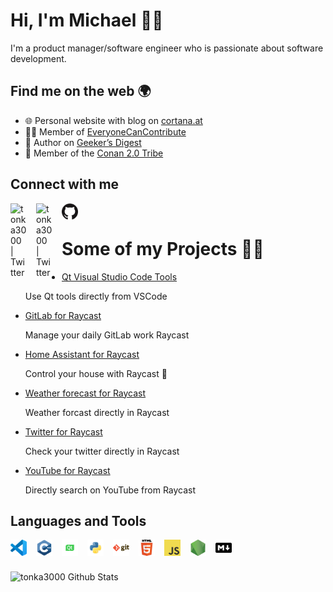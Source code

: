 # Hi, I'm Michael 🙋‍♂️
I'm a product manager/software engineer who is passionate about software development.

## Find me on the web 🌍
- 🌐 Personal website with blog on [cortana.at](https://cortana.at)
- 👨‍💻 Member of [EveryoneCanContribute](https://everyonecancontribute.com)
- 📑 Author on [Geeker’s Digest](https://www.geekersdigest.com)
- 🐸 Member of the [Conan 2.0 Tribe](https://conan.io/tribe.html)

## Connect with me
<a href="https://twitter.com/tonka_2000">
    <img alt="tonka3000 | Twitter" align="left" width="26px" style="margin-right:15px" src="https://raw.githubusercontent.com/tonka3000/tonka3000/master/assets/twitter.svg" />
  </a>
<a href="https://gitlab.com/tonka3000">
  <img alt="tonka3000 | Twitter" align="left" width="26px" style="margin-right:15px" src="https://raw.githubusercontent.com/tonka3000/tonka3000/master/assets/gitlab.svg" />
</a>
<a href="https://github.com/tonka3000">
  <img alt="GitHub" align="left" width="26px" style="margin-right:15px" src="https://raw.githubusercontent.com/github/explore/78df643247d429f6cc873026c0622819ad797942/topics/github/github.png" />
</a>

<br/>

# Some of my Projects 👨‍💻

* [Qt Visual Studio Code Tools](https://marketplace.visualstudio.com/items?itemName=tonka3000.qtvsctools)

  Use Qt tools directly from VSCode

* [GitLab for Raycast](https://www.raycast.com/tonka3000/gitlab)

  Manage your daily GitLab work Raycast

* [Home Assistant for Raycast](https://www.raycast.com/tonka3000/homeassistant)

  Control your house with Raycast 🚀

* [Weather forecast for Raycast](https://www.raycast.com/tonka3000/weather)

  Weather forcast directly in Raycast

* [Twitter for Raycast](https://www.raycast.com/tonka3000/twitter)

  Check your twitter directly in Raycast

* [YouTube for Raycast](https://www.raycast.com/tonka3000/youtube)

  Directly search on YouTube from Raycast


## Languages and Tools
<img alt="Visual Studio Code" align="left" width="26px" style="margin-right:15px" src="https://raw.githubusercontent.com/github/explore/80688e429a7d4ef2fca1e82350fe8e3517d3494d/topics/visual-studio-code/visual-studio-code.png" />
<img alt="C++" align="left" width="26px" style="margin-right:15px" src="https://raw.githubusercontent.com/github/explore/80688e429a7d4ef2fca1e82350fe8e3517d3494d/topics/cpp/cpp.png" />
<img alt="Qt" align="left" width="26px" style="margin-right:15px" src="https://raw.githubusercontent.com/github/explore/80688e429a7d4ef2fca1e82350fe8e3517d3494d/topics/qt/qt.png" />
<img alt="Python" align="left" width="26px" style="margin-right:15px" src="https://raw.githubusercontent.com/github/explore/80688e429a7d4ef2fca1e82350fe8e3517d3494d/topics/python/python.png" />
<img alt="Git" align="left" width="26px" style="margin-right:15px" src="https://raw.githubusercontent.com/github/explore/80688e429a7d4ef2fca1e82350fe8e3517d3494d/topics/git/git.png" />
<img alt="HTML5" align="left" width="26px" style="margin-right:15px" src="https://raw.githubusercontent.com/github/explore/80688e429a7d4ef2fca1e82350fe8e3517d3494d/topics/html/html.png" />
<img alt="JavaScript" align="left" width="26px" style="margin-right:15px" src="https://raw.githubusercontent.com/github/explore/80688e429a7d4ef2fca1e82350fe8e3517d3494d/topics/javascript/javascript.png" />
<img alt="Node.js" align="left" width="26px" style="margin-right:15px" src="https://raw.githubusercontent.com/github/explore/80688e429a7d4ef2fca1e82350fe8e3517d3494d/topics/nodejs/nodejs.png" />
<img alt="Markdown" align="left" width="26px" style="margin-right:15px" src="https://raw.githubusercontent.com/github/explore/80688e429a7d4ef2fca1e82350fe8e3517d3494d/topics/markdown/markdown.png" />

<br/>
<br/>
<br/>

<img align="left" alt="tonka3000 Github Stats" src="https://github-readme-stats.vercel.app/api?username=tonka3000&show_icons=true&hide_border=true" />
